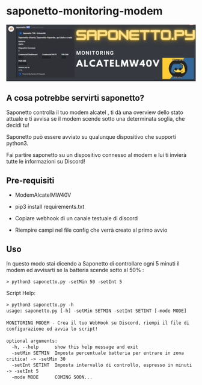 # saponetto-monitoring-modem

![saponetto](IMAGES/boo.png)

## A cosa potrebbe servirti saponetto?
Saponetto controlla il tuo modem alcatel , ti dà una overview dello stato attuale e ti avvisa se il modem scende sotto una determinata soglia, che decidi tu!

Saponetto può essere avviato su qualunque dispositivo che supporti python3.

Fai partire saponetto su un dispositivo connesso al modem e lui ti invierà tutte le informazioni su Discord!

## Pre-requisiti

+ ModemAlcatelMW40V

+ pip3 install requirements.txt

+ Copiare webhook di un canale testuale di discord

+ Riempire campi nel file config che verrà creato al primo avvio


## Uso
In questo modo stai dicendo a Saponetto di controllare ogni 5 minuti il modem ed avvisarti se la batteria scende sotto al 50% :
```
> python3 saponetto.py -setMin 50 -setInt 5
```
Script Help:
```
> python3 saponetto.py -h
usage: saponetto.py [-h] -setMin SETMIN -setInt SETINT [-mode MODE]

MONITORING MODEM - Crea il tuo WebHook su Discord, riempi il file di configurazione ed avvia lo script!

optional arguments:
  -h, --help      show this help message and exit
  -setMin SETMIN  Imposta percentuale batteria per entrare in zona critica! -> -setMin 30
  -setInt SETINT  Imposta intervallo di controllo, espresso in minuti -> -setInt 5
  -mode MODE      COMING SOON...
```

